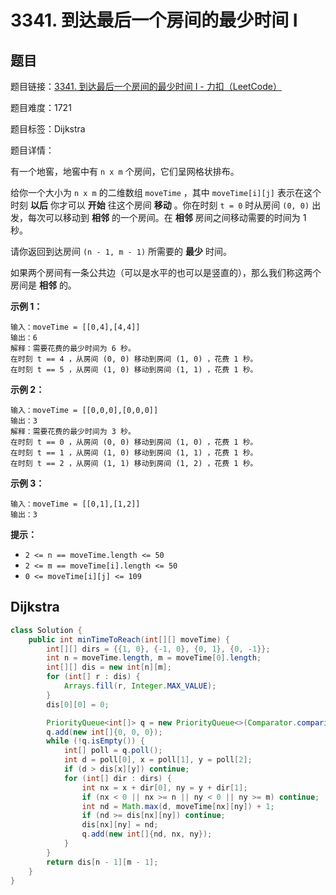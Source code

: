 # 3341. 到达最后一个房间的最少时间 I

## 题目

题目链接：[3341. 到达最后一个房间的最少时间 I - 力扣（LeetCode）](https://leetcode.cn/problems/find-minimum-time-to-reach-last-room-i/description/)

题目难度：1721

题目标签：Dijkstra

题目详情：

有一个地窖，地窖中有 `n x m` 个房间，它们呈网格状排布。

给你一个大小为 `n x m` 的二维数组 `moveTime` ，其中 `moveTime[i][j]` 表示在这个时刻 **以后** 你才可以 **开始** 往这个房间 **移动** 。你在时刻 `t = 0` 时从房间 `(0, 0)` 出发，每次可以移动到 **相邻** 的一个房间。在 **相邻** 房间之间移动需要的时间为 1 秒。

请你返回到达房间 `(n - 1, m - 1)` 所需要的 **最少** 时间。

如果两个房间有一条公共边（可以是水平的也可以是竖直的），那么我们称这两个房间是 **相邻** 的。

**示例 1：**

```
输入：moveTime = [[0,4],[4,4]]
输出：6
解释：需要花费的最少时间为 6 秒。
在时刻 t == 4 ，从房间 (0, 0) 移动到房间 (1, 0) ，花费 1 秒。
在时刻 t == 5 ，从房间 (1, 0) 移动到房间 (1, 1) ，花费 1 秒。
```

**示例 2：**

```
输入：moveTime = [[0,0,0],[0,0,0]]
输出：3
解释：需要花费的最少时间为 3 秒。
在时刻 t == 0 ，从房间 (0, 0) 移动到房间 (1, 0) ，花费 1 秒。
在时刻 t == 1 ，从房间 (1, 0) 移动到房间 (1, 1) ，花费 1 秒。
在时刻 t == 2 ，从房间 (1, 1) 移动到房间 (1, 2) ，花费 1 秒。
```

**示例 3：**

 ```
 输入：moveTime = [[0,1],[1,2]]
 输出：3
 ```



**提示：**

- `2 <= n == moveTime.length <= 50`
- `2 <= m == moveTime[i].length <= 50`
- `0 <= moveTime[i][j] <= 109`



## Dijkstra

``` java
class Solution {
    public int minTimeToReach(int[][] moveTime) {
        int[][] dirs = {{1, 0}, {-1, 0}, {0, 1}, {0, -1}};
        int n = moveTime.length, m = moveTime[0].length;
        int[][] dis = new int[n][m];
        for (int[] r : dis) {
            Arrays.fill(r, Integer.MAX_VALUE);
        }
        dis[0][0] = 0;

        PriorityQueue<int[]> q = new PriorityQueue<>(Comparator.comparingInt(e -> e[0]));
        q.add(new int[]{0, 0, 0});
        while (!q.isEmpty()) {
            int[] poll = q.poll();
            int d = poll[0], x = poll[1], y = poll[2];
            if (d > dis[x][y]) continue;
            for (int[] dir : dirs) {
                int nx = x + dir[0], ny = y + dir[1];
                if (nx < 0 || nx >= n || ny < 0 || ny >= m) continue;
                int nd = Math.max(d, moveTime[nx][ny]) + 1;
                if (nd >= dis[nx][ny]) continue;
                dis[nx][ny] = nd;
                q.add(new int[]{nd, nx, ny});
            }
        }
        return dis[n - 1][m - 1];
    }
}
```